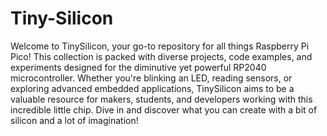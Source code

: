 # Tiny-Silicon

Welcome to TinySilicon, your go-to repository for all things Raspberry Pi Pico! This collection is packed with diverse projects, code examples, and experiments designed for the diminutive yet powerful RP2040 microcontroller. Whether you're blinking an LED, reading sensors, or exploring advanced embedded applications, TinySilicon aims to be a valuable resource for makers, students, and developers working with this incredible little chip. Dive in and discover what you can create with a bit of silicon and a lot of imagination!
